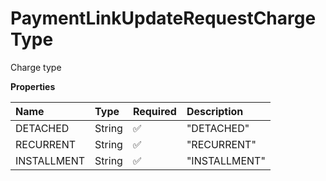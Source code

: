 # PaymentLinkUpdateRequestChargeType

Charge type

**Properties**

| Name        | Type   | Required | Description   |
| :---------- | :----- | :------- | :------------ |
| DETACHED    | String | ✅       | "DETACHED"    |
| RECURRENT   | String | ✅       | "RECURRENT"   |
| INSTALLMENT | String | ✅       | "INSTALLMENT" |

<!-- This file was generated by liblab | https://liblab.com/ -->
